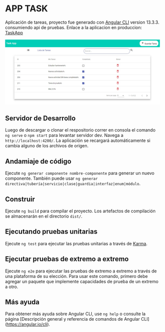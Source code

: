 # APP TASK
Aplicación de tareas, proyecto fue generado con [Angular CLI](https://github.com/angular/angular-cli) version 13.3.3. consumiendo api de pruebas. Enlace a la aplicacion en produccion: [TaskApp](https://covinoc-7aawfoht0-luismartinezo.vercel.app/)

![app](https://github.com/luismartinezo/TaskApp-Angular/blob/main/src/assets/app.jpg?raw=true)


## Servidor de Desarrollo

Luego de descargar o clonar el respositorio correr en consola el comando `ng serve` o `npm start` para levantar servidor dev. Navega a `http://localhost:4200/`. La aplicación se recargará automáticamente si cambia alguno de los archivos de origen.

## Andamiaje de código

Ejecute `ng generar componente nombre-componente` para generar un nuevo componente. También puede usar `ng generar directiva|tubería|servicio|clase|guardia|interfaz|enum|módulo`.

## Construir

Ejecute `ng build` para compilar el proyecto. Los artefactos de compilación se almacenarán en el directorio `dist/`.

## Ejecutando pruebas unitarias

Ejecute `ng test` para ejecutar las pruebas unitarias a través de [Karma](https://karma-runner.github.io).

## Ejecutar pruebas de extremo a extremo

Ejecute `ng e2e` para ejecutar las pruebas de extremo a extremo a través de una plataforma de su elección. Para usar este comando, primero debe agregar un paquete que implemente capacidades de prueba de un extremo a otro.

## Más ayuda

Para obtener más ayuda sobre Angular CLI, use `ng help` o consulte la página [Descripción general y referencia de comandos de Angular CLI] (https://angular.io/cli).
